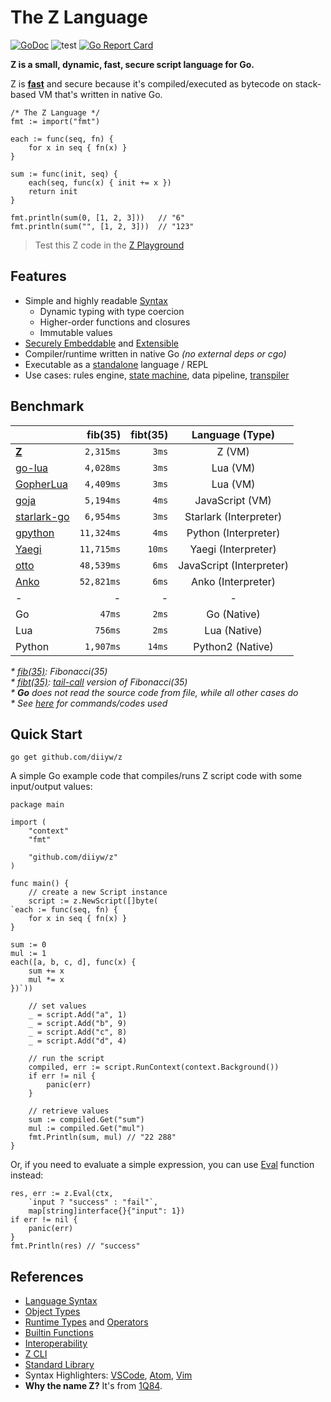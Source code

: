 # The Z Language

[![GoDoc](https://godoc.org/github.com/diiyw/z?status.svg)](https://godoc.org/github.com/diiyw/z)
![test](https://github.com/diiyw/z/workflows/test/badge.svg)
[![Go Report Card](https://goreportcard.com/badge/github.com/diiyw/z)](https://goreportcard.com/report/github.com/diiyw/z)

**Z is a small, dynamic, fast, secure script language for Go.** 

Z is **[fast](#benchmark)** and secure because it's compiled/executed as
bytecode on stack-based VM that's written in native Go.

```golang
/* The Z Language */
fmt := import("fmt")

each := func(seq, fn) {
    for x in seq { fn(x) }
}

sum := func(init, seq) {
    each(seq, func(x) { init += x })
    return init
}

fmt.println(sum(0, [1, 2, 3]))   // "6"
fmt.println(sum("", [1, 2, 3]))  // "123"
```

> Test this Z code in the
> [Z Playground](https://zlang.com/?s=0c8d5d0d88f2795a7093d7f35ae12c3afa17bea3)

## Features

- Simple and highly readable
  [Syntax](https://github.com/diiyw/z/blob/master/docs/tutorial.md)
  - Dynamic typing with type coercion
  - Higher-order functions and closures
  - Immutable values
- [Securely Embeddable](https://github.com/diiyw/z/blob/master/docs/interoperability.md)
  and [Extensible](https://github.com/diiyw/z/blob/master/docs/objects.md)
- Compiler/runtime written in native Go _(no external deps or cgo)_
- Executable as a
  [standalone](https://github.com/diiyw/z/blob/master/docs/z-cli.md)
  language / REPL
- Use cases: rules engine, [state machine](https://github.com/d5/go-fsm),
  data pipeline, [transpiler](https://github.com/diiyw/z2lua)

## Benchmark

| | fib(35) | fibt(35) |  Language (Type)  |
| :--- |    ---: |     ---: |  :---: |
| [**Z**](https://github.com/diiyw/z) | `2,315ms` | `3ms` | Z (VM) |
| [go-lua](https://github.com/Shopify/go-lua) | `4,028ms` | `3ms` | Lua (VM) |
| [GopherLua](https://github.com/yuin/gopher-lua) | `4,409ms` | `3ms` | Lua (VM) |
| [goja](https://github.com/dop251/goja) | `5,194ms` | `4ms` | JavaScript (VM) |
| [starlark-go](https://github.com/google/starlark-go) | `6,954ms` | `3ms` | Starlark (Interpreter) |
| [gpython](https://github.com/go-python/gpython) | `11,324ms` | `4ms` | Python (Interpreter) |
| [Yaegi](https://github.com/containous/yaegi) | `11,715ms` | `10ms` | Yaegi (Interpreter) |
| [otto](https://github.com/robertkrimen/otto) | `48,539ms` | `6ms` | JavaScript (Interpreter) |
| [Anko](https://github.com/mattn/anko) | `52,821ms` | `6ms` | Anko (Interpreter) |
| - | - | - | - |
| Go | `47ms` | `2ms` | Go (Native) |
| Lua | `756ms` | `2ms` | Lua (Native) |
| Python | `1,907ms` | `14ms` | Python2 (Native) |

_* [fib(35)](https://github.com/diiyw/zbench/blob/master/code/fib.z):
Fibonacci(35)_  
_* [fibt(35)](https://github.com/diiyw/zbench/blob/master/code/fibtc.z):
[tail-call](https://en.wikipedia.org/wiki/Tail_call) version of Fibonacci(35)_  
_* **Go** does not read the source code from file, while all other cases do_  
_* See [here](https://github.com/diiyw/zbench) for commands/codes used_

## Quick Start

```
go get github.com/diiyw/z
```

A simple Go example code that compiles/runs Z script code with some input/output values:

```golang
package main

import (
	"context"
	"fmt"

	"github.com/diiyw/z"
)

func main() {
	// create a new Script instance
	script := z.NewScript([]byte(
`each := func(seq, fn) {
    for x in seq { fn(x) }
}

sum := 0
mul := 1
each([a, b, c, d], func(x) {
    sum += x
    mul *= x
})`))

	// set values
	_ = script.Add("a", 1)
	_ = script.Add("b", 9)
	_ = script.Add("c", 8)
	_ = script.Add("d", 4)

	// run the script
	compiled, err := script.RunContext(context.Background())
	if err != nil {
		panic(err)
	}

	// retrieve values
	sum := compiled.Get("sum")
	mul := compiled.Get("mul")
	fmt.Println(sum, mul) // "22 288"
}
```

Or, if you need to evaluate a simple expression, you can use [Eval](https://pkg.go.dev/github.com/diiyw/z#Eval) function instead:


```golang
res, err := z.Eval(ctx,
	`input ? "success" : "fail"`,
	map[string]interface{}{"input": 1})
if err != nil {
	panic(err)
}
fmt.Println(res) // "success"
```

## References

- [Language Syntax](https://github.com/diiyw/z/blob/master/docs/tutorial.md)
- [Object Types](https://github.com/diiyw/z/blob/master/docs/objects.md)
- [Runtime Types](https://github.com/diiyw/z/blob/master/docs/runtime-types.md)
  and [Operators](https://github.com/diiyw/z/blob/master/docs/operators.md)
- [Builtin Functions](https://github.com/diiyw/z/blob/master/docs/builtins.md)
- [Interoperability](https://github.com/diiyw/z/blob/master/docs/interoperability.md)
- [Z CLI](https://github.com/diiyw/z/blob/master/docs/z-cli.md)
- [Standard Library](https://github.com/diiyw/z/blob/master/docs/stdlib.md)
- Syntax Highlighters: [VSCode](https://github.com/lissein/vscode-z), [Atom](https://github.com/diiyw/z-atom), [Vim](https://github.com/geseq/z-vim)
- **Why the name Z?** It's from [1Q84](https://en.wikipedia.org/wiki/1Q84).


